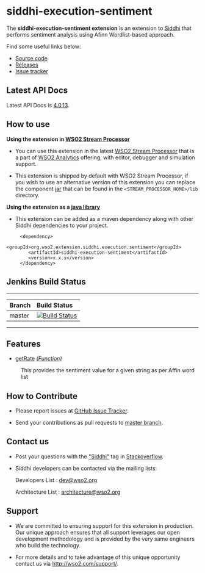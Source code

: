 siddhi-execution-sentiment
======================================

The **siddhi-execution-sentiment extension** is an extension to <a target="_blank" href="https://wso2.github.io/siddhi">Siddhi</a> that performs sentiment analysis using Afinn Wordlist-based approach.

Find some useful links below:

* <a target="_blank" href="https://github.com/wso2-extensions/siddhi-execution-sentiment">Source code</a>
* <a target="_blank" href="https://github.com/wso2-extensions/siddhi-execution-sentiment/releases">Releases</a>
* <a target="_blank" href="https://github.com/wso2-extensions/siddhi-execution-sentiment/issues">Issue tracker</a>

## Latest API Docs 

Latest API Docs is <a target="_blank" href="https://wso2-extensions.github.io/siddhi-execution-sentiment/api/4.0.13">4.0.13</a>.

## How to use 

**Using the extension in <a target="_blank" href="https://github.com/wso2/product-sp">WSO2 Stream Processor</a>**

* You can use this extension in the latest <a target="_blank" href="https://github.com/wso2/product-sp/releases">WSO2 Stream Processor</a> that is a part of <a target="_blank" href="http://wso2.com/analytics?utm_source=gitanalytics&utm_campaign=gitanalytics_Jul17">WSO2 Analytics</a> offering, with editor, debugger and simulation support. 

* This extension is shipped by default with WSO2 Stream Processor, if you wish to use an alternative version of this extension you can replace the component <a target="_blank" href="https://github.com/wso2-extensions/siddhi-execution-sentiment/releases">jar</a> that can be found in the `<STREAM_PROCESSOR_HOME>/lib` directory.

**Using the extension as a <a target="_blank" href="https://wso2.github.io/siddhi/documentation/running-as-a-java-library">java library</a>**

* This extension can be added as a maven dependency along with other Siddhi dependencies to your project.

```
     <dependency>
        <groupId>org.wso2.extension.siddhi.execution.sentiment</groupId>
        <artifactId>siddhi-execution-sentiment</artifactId>
        <version>x.x.x</version>
     </dependency>
```

## Jenkins Build Status

---

|  Branch | Build Status |
| :------ |:------------ | 
| master  | [![Build Status](https://wso2.org/jenkins/job/siddhi/job/siddhi-execution-sentiment/badge/icon)](https://wso2.org/jenkins/job/siddhi/job/siddhi-execution-sentiment/) |

---

## Features

* <a target="_blank" href="https://wso2-extensions.github.io/siddhi-execution-sentiment/api/4.0.13/#getrate-function">getRate</a> *<a target="_blank" href="https://wso2.github.io/siddhi/documentation/siddhi-4.0/#function">(Function)</a>*<br><div style="padding-left: 1em;"><p>This provides the sentiment value for a given string as per Affin word list</p></div>

## How to Contribute
 
  * Please report issues at <a target="_blank" href="https://github.com/wso2-extensions/siddhi-execution-sentiment/issues">GitHub Issue Tracker</a>.
  
  * Send your contributions as pull requests to <a target="_blank" href="https://github.com/wso2-extensions/siddhi-execution-sentiment/tree/master">master branch</a>. 
 
## Contact us 

 * Post your questions with the <a target="_blank" href="http://stackoverflow.com/search?q=siddhi">"Siddhi"</a> tag in <a target="_blank" href="http://stackoverflow.com/search?q=siddhi">Stackoverflow</a>. 
 
 * Siddhi developers can be contacted via the mailing lists:
 
    Developers List   : [dev@wso2.org](mailto:dev@wso2.org)
    
    Architecture List : [architecture@wso2.org](mailto:architecture@wso2.org)
 
## Support 

* We are committed to ensuring support for this extension in production. Our unique approach ensures that all support 
leverages our open development methodology and is provided by the very same engineers who build the technology. 

* For more details and to take advantage of this unique opportunity contact us via <a target="_blank" href="http://wso2
.com/support?utm_source=gitanalytics&utm_campaign=gitanalytics_Jul17">http://wso2.com/support/</a>. 
